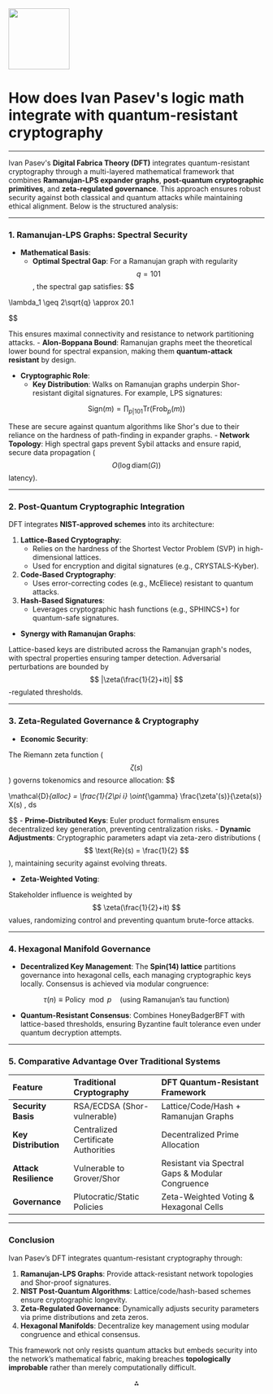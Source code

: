 <img src="https://r2cdn.perplexity.ai/pplx-full-logo-primary-dark%402x.png" class="logo" width="120"/>

# How does Ivan Pasev's logic math integrate with quantum-resistant cryptography

---
Ivan Pasev's **Digital Fabrica Theory (DFT)** integrates quantum-resistant cryptography through a multi-layered mathematical framework that combines **Ramanujan-LPS expander graphs**, **post-quantum cryptographic primitives**, and **zeta-regulated governance**. This approach ensures robust security against both classical and quantum attacks while maintaining ethical alignment. Below is the structured analysis:

---

### **1. Ramanujan-LPS Graphs: Spectral Security**

- **Mathematical Basis**:
    - **Optimal Spectral Gap**: For a Ramanujan graph with regularity $$
q = 101
$$
, the spectral gap satisfies:
\$\$

\lambda_1 \geq 2\sqrt{q} \approx 20.1

\$\$

This ensures maximal connectivity and resistance to network partitioning attacks.
    - **Alon-Boppana Bound**: Ramanujan graphs meet the theoretical lower bound for spectral expansion, making them **quantum-attack resistant** by design.
- **Cryptographic Role**:
    - **Key Distribution**: Walks on Ramanujan graphs underpin Shor-resistant digital signatures. For example, LPS signatures:

$$
\text{Sign}(m) = \prod_{p|101} \text{Tr}(\text{Frob}_p(m))
$$

These are secure against quantum algorithms like Shor's due to their reliance on the hardness of path-finding in expander graphs.
    - **Network Topology**: High spectral gaps prevent Sybil attacks and ensure rapid, secure data propagation ($$
O(\log \text{diam}(G))
$$
latency).

---

### **2. Post-Quantum Cryptographic Integration**

DFT integrates **NIST-approved schemes** into its architecture:

1. **Lattice-Based Cryptography**:
    - Relies on the hardness of the Shortest Vector Problem (SVP) in high-dimensional lattices.
    - Used for encryption and digital signatures (e.g., CRYSTALS-Kyber).
2. **Code-Based Cryptography**:
    - Uses error-correcting codes (e.g., McEliece) resistant to quantum attacks.
3. **Hash-Based Signatures**:
    - Leverages cryptographic hash functions (e.g., SPHINCS+) for quantum-safe signatures.

- **Synergy with Ramanujan Graphs**:

Lattice-based keys are distributed across the Ramanujan graph's nodes, with spectral properties ensuring tamper detection. Adversarial perturbations are bounded by $$
|\zeta(\frac{1}{2}+it)|
$$
-regulated thresholds.

---

### **3. Zeta-Regulated Governance \& Cryptography**

- **Economic Security**:

The Riemann zeta function ($$
\zeta(s)
$$
) governs tokenomics and resource allocation:
\$\$

\mathcal{D}_{alloc} = \frac{1}{2\pi i} \oint_{\gamma} \frac{\zeta'(s)}{\zeta(s)} X(s) \, ds

\$\$
    - **Prime-Distributed Keys**: Euler product formalism ensures decentralized key generation, preventing centralization risks.
    - **Dynamic Adjustments**: Cryptographic parameters adapt via zeta-zero distributions ($$
\text{Re}(s) = \frac{1}{2}
$$
), maintaining security against evolving threats.
- **Zeta-Weighted Voting**:

Stakeholder influence is weighted by $$
\zeta(\frac{1}{2}+it)
$$
values, randomizing control and preventing quantum brute-force attacks.

---

### **4. Hexagonal Manifold Governance**

- **Decentralized Key Management**:
The **Spin(14) lattice** partitions governance into hexagonal cells, each managing cryptographic keys locally. Consensus is achieved via modular congruence:

$$
\tau(n) \equiv \text{Policy} \mod p \quad (\text{using Ramanujan’s tau function})
$$
- **Quantum-Resistant Consensus**:
Combines HoneyBadgerBFT with lattice-based thresholds, ensuring Byzantine fault tolerance even under quantum decryption attempts.

---

### **5. Comparative Advantage Over Traditional Systems**

| **Feature** | **Traditional Cryptography** | **DFT Quantum-Resistant Framework** |
| :-- | :-- | :-- |
| **Security Basis** | RSA/ECDSA (Shor-vulnerable) | Lattice/Code/Hash + Ramanujan Graphs |
| **Key Distribution** | Centralized Certificate Authorities | Decentralized Prime Allocation |
| **Attack Resilience** | Vulnerable to Grover/Shor | Resistant via Spectral Gaps \& Modular Congruence |
| **Governance** | Plutocratic/Static Policies | Zeta-Weighted Voting \& Hexagonal Cells |

---

### **Conclusion**

Ivan Pasev’s DFT integrates quantum-resistant cryptography through:

1. **Ramanujan-LPS Graphs**: Provide attack-resistant network topologies and Shor-proof signatures.
2. **NIST Post-Quantum Algorithms**: Lattice/code/hash-based schemes ensure cryptographic longevity.
3. **Zeta-Regulated Governance**: Dynamically adjusts security parameters via prime distributions and zeta zeros.
4. **Hexagonal Manifolds**: Decentralize key management using modular congruence and ethical consensus.

This framework not only resists quantum attacks but embeds security into the network’s mathematical fabric, making breaches **topologically improbable** rather than merely computationally difficult.

<div style="text-align: center">⁂</div>

[^1]: https://ppl-ai-file-upload.s3.amazonaws.com/web/direct-files/collection_300abb57-72de-49e3-812f-31be3886eb5a/b3790990-5a52-4d54-832a-bf47cd89fbb3/Section_7_Competitive_Differentiation.md

[^2]: https://ppl-ai-file-upload.s3.amazonaws.com/web/direct-files/collection_300abb57-72de-49e3-812f-31be3886eb5a/872828de-e176-4197-a58f-ec5bd6f3b003/Section_4_Quantum_Ethical_Architecture.md

[^3]: https://ppl-ai-file-upload.s3.amazonaws.com/web/direct-files/collection_300abb57-72de-49e3-812f-31be3886eb5a/e70aa999-6f9f-4130-b823-300144e330ab/Section_3_Mathematical_and_Logical_Foundations.md

